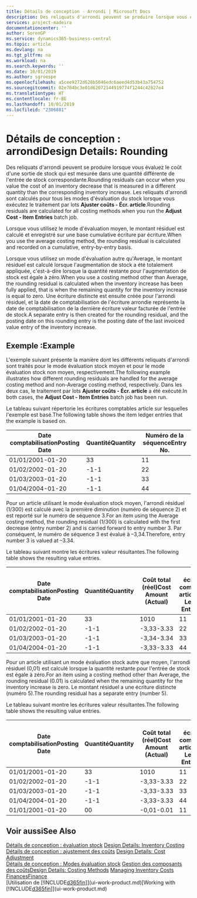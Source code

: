 ```yaml
---
title: Détails de conception - Arrondi | Microsoft Docs
description: Des reliquats d'arrondi peuvent se produire lorsque vous évaluez le coût d'une sortie de stock qui est mesurée dans une quantité différente de l'entrée de stock correspondante. Les reliquats d'arrondi sont calculés pour tous les modes d'évaluation du stock lorsque vous exécutez le traitement par lots **Ajuster coûts - Écr. article**.
services: project-madeira
documentationcenter: ''
author: SorenGP
ms.service: dynamics365-business-central
ms.topic: article
ms.devlang: na
ms.tgt_pltfrm: na
ms.workload: na
ms.search.keywords: ''
ms.date: 10/01/2019
ms.author: sgroespe
ms.openlocfilehash: a5cee9272d628b5046edc6aeed4d53b43a754752
ms.sourcegitcommit: 02e704bc3e01d62072144919774f1244c42827e4
ms.translationtype: HT
ms.contentlocale: fr-BE
ms.lasthandoff: 10/01/2019
ms.locfileid: "2306881"
---
```

# <a name="design-details-rounding"></a><span data-ttu-id="3daf7-104">Détails de conception : arrondi</span><span class="sxs-lookup"><span data-stu-id="3daf7-104">Design Details: Rounding</span></span>
<span data-ttu-id="3daf7-105">Des reliquats d'arrondi peuvent se produire lorsque vous évaluez le coût d'une sortie de stock qui est mesurée dans une quantité différente de l'entrée de stock correspondante.</span><span class="sxs-lookup"><span data-stu-id="3daf7-105">Rounding residuals can occur when you value the cost of an inventory decrease that is measured in a different quantity than the corresponding inventory increase.</span></span> <span data-ttu-id="3daf7-106">Les reliquats d'arrondi sont calculés pour tous les modes d'évaluation du stock lorsque vous exécutez le traitement par lots **Ajuster coûts - Écr. article**.</span><span class="sxs-lookup"><span data-stu-id="3daf7-106">Rounding residuals are calculated for all costing methods when you run the **Adjust Cost - Item Entries** batch job.</span></span>  

 <span data-ttu-id="3daf7-107">Lorsque vous utilisez le mode d'évaluation moyen, le montant résiduel est calculé et enregistré sur une base cumulative écriture par écriture.</span><span class="sxs-lookup"><span data-stu-id="3daf7-107">When you use the average costing method, the rounding residual is calculated and recorded on a cumulative, entry-by-entry basis.</span></span>  

 <span data-ttu-id="3daf7-108">Lorsque vous utilisez un mode d'évaluation autre qu'Average, le montant résiduel est calculé lorsque l'augmentation de stock a été totalement appliquée, c'est-à-dire lorsque la quantité restante pour l'augmentation de stock est égale à zéro.</span><span class="sxs-lookup"><span data-stu-id="3daf7-108">When you use a costing method other than Average, the rounding residual is calculated when the inventory increase has been fully applied, that is when the remaining quantity for the inventory increase is equal to zero.</span></span> <span data-ttu-id="3daf7-109">Une écriture distincte est ensuite créée pour l'arrondi résiduel, et la date de comptabilisation de l'écriture arrondie représente la date de comptabilisation de la dernière écriture valeur facturée de l'entrée de stock.</span><span class="sxs-lookup"><span data-stu-id="3daf7-109">A separate entry is then created for the rounding residual, and the posting date on this rounding entry is the posting date of the last invoiced value entry of the inventory increase.</span></span>  

## <a name="example"></a><span data-ttu-id="3daf7-110">Exemple :</span><span class="sxs-lookup"><span data-stu-id="3daf7-110">Example</span></span>  
 <span data-ttu-id="3daf7-111">L'exemple suivant présente la manière dont les différents reliquats d'arrondi sont traités pour le mode évaluation stock moyen et pour le mode évaluation stock non moyen, respectivement.</span><span class="sxs-lookup"><span data-stu-id="3daf7-111">The following example illustrates how different rounding residuals are handled for the average costing method and non-Average costing method, respectively.</span></span> <span data-ttu-id="3daf7-112">Dans les deux cas, le traitement par lots **Ajuster coûts - Écr. article** a été exécuté.</span><span class="sxs-lookup"><span data-stu-id="3daf7-112">In both cases, the **Adjust Cost - Item Entries** batch job has been run.</span></span>  

 <span data-ttu-id="3daf7-113">Le tableau suivant répertorie les écritures comptables article sur lesquelles l'exemple est basé.</span><span class="sxs-lookup"><span data-stu-id="3daf7-113">The following table shows the item ledger entries that the example is based on.</span></span>  

|<span data-ttu-id="3daf7-114">Date comptabilisation</span><span class="sxs-lookup"><span data-stu-id="3daf7-114">Posting Date</span></span>|<span data-ttu-id="3daf7-115">Quantité</span><span class="sxs-lookup"><span data-stu-id="3daf7-115">Quantity</span></span>|<span data-ttu-id="3daf7-116">Numéro de la séquence</span><span class="sxs-lookup"><span data-stu-id="3daf7-116">Entry No.</span></span>|  
|------------------|--------------|---------------|  
|<span data-ttu-id="3daf7-117">01/01/20</span><span class="sxs-lookup"><span data-stu-id="3daf7-117">01-01-20</span></span>|<span data-ttu-id="3daf7-118">3</span><span class="sxs-lookup"><span data-stu-id="3daf7-118">3</span></span>|<span data-ttu-id="3daf7-119">1</span><span class="sxs-lookup"><span data-stu-id="3daf7-119">1</span></span>|  
|<span data-ttu-id="3daf7-120">01/02/20</span><span class="sxs-lookup"><span data-stu-id="3daf7-120">02-01-20</span></span>|<span data-ttu-id="3daf7-121">-1</span><span class="sxs-lookup"><span data-stu-id="3daf7-121">-1</span></span>|<span data-ttu-id="3daf7-122">2</span><span class="sxs-lookup"><span data-stu-id="3daf7-122">2</span></span>|  
|<span data-ttu-id="3daf7-123">01/03/20</span><span class="sxs-lookup"><span data-stu-id="3daf7-123">03-01-20</span></span>|<span data-ttu-id="3daf7-124">-1</span><span class="sxs-lookup"><span data-stu-id="3daf7-124">-1</span></span>|<span data-ttu-id="3daf7-125">3</span><span class="sxs-lookup"><span data-stu-id="3daf7-125">3</span></span>|  
|<span data-ttu-id="3daf7-126">01/04/20</span><span class="sxs-lookup"><span data-stu-id="3daf7-126">04-01-20</span></span>|<span data-ttu-id="3daf7-127">-1</span><span class="sxs-lookup"><span data-stu-id="3daf7-127">-1</span></span>|<span data-ttu-id="3daf7-128">4</span><span class="sxs-lookup"><span data-stu-id="3daf7-128">4</span></span>|  

 <span data-ttu-id="3daf7-129">Pour un article utilisant le mode évaluation stock moyen, l'arrondi résiduel (1/300) est calculé avec la première diminution (numéro de séquence 2) et est reporté sur le numéro de séquence 3.</span><span class="sxs-lookup"><span data-stu-id="3daf7-129">For an item using the Average costing method, the rounding residual (1/300) is calculated with the first decrease (entry number 2) and is carried forward to entry number 3.</span></span> <span data-ttu-id="3daf7-130">Par conséquent, le numéro de séquence 3 est évalué à –3,34.</span><span class="sxs-lookup"><span data-stu-id="3daf7-130">Therefore, entry number 3 is valued at –3.34.</span></span>  

 <span data-ttu-id="3daf7-131">Le tableau suivant montre les écritures valeur résultantes.</span><span class="sxs-lookup"><span data-stu-id="3daf7-131">The following table shows the resulting value entries.</span></span>  

|<span data-ttu-id="3daf7-132">Date comptabilisation</span><span class="sxs-lookup"><span data-stu-id="3daf7-132">Posting Date</span></span>|<span data-ttu-id="3daf7-133">Quantité</span><span class="sxs-lookup"><span data-stu-id="3daf7-133">Quantity</span></span>|<span data-ttu-id="3daf7-134">Coût total (réel)</span><span class="sxs-lookup"><span data-stu-id="3daf7-134">Cost Amount (Actual)</span></span>|<span data-ttu-id="3daf7-135">N° écriture comptable article</span><span class="sxs-lookup"><span data-stu-id="3daf7-135">Item Ledger Entry No.</span></span>|<span data-ttu-id="3daf7-136">Numéro de la séquence</span><span class="sxs-lookup"><span data-stu-id="3daf7-136">Entry No.</span></span>|  
|------------------|--------------|----------------------------|---------------------------|---------------|  
|<span data-ttu-id="3daf7-137">01/01/20</span><span class="sxs-lookup"><span data-stu-id="3daf7-137">01-01-20</span></span>|<span data-ttu-id="3daf7-138">3</span><span class="sxs-lookup"><span data-stu-id="3daf7-138">3</span></span>|<span data-ttu-id="3daf7-139">10</span><span class="sxs-lookup"><span data-stu-id="3daf7-139">10</span></span>|<span data-ttu-id="3daf7-140">1</span><span class="sxs-lookup"><span data-stu-id="3daf7-140">1</span></span>|<span data-ttu-id="3daf7-141">1</span><span class="sxs-lookup"><span data-stu-id="3daf7-141">1</span></span>|  
|<span data-ttu-id="3daf7-142">01/02/20</span><span class="sxs-lookup"><span data-stu-id="3daf7-142">02-01-20</span></span>|<span data-ttu-id="3daf7-143">-1</span><span class="sxs-lookup"><span data-stu-id="3daf7-143">-1</span></span>|<span data-ttu-id="3daf7-144">-3,33</span><span class="sxs-lookup"><span data-stu-id="3daf7-144">-3.33</span></span>|<span data-ttu-id="3daf7-145">2</span><span class="sxs-lookup"><span data-stu-id="3daf7-145">2</span></span>|<span data-ttu-id="3daf7-146">2</span><span class="sxs-lookup"><span data-stu-id="3daf7-146">2</span></span>|  
|<span data-ttu-id="3daf7-147">01/03/20</span><span class="sxs-lookup"><span data-stu-id="3daf7-147">03-01-20</span></span>|<span data-ttu-id="3daf7-148">-1</span><span class="sxs-lookup"><span data-stu-id="3daf7-148">-1</span></span>|<span data-ttu-id="3daf7-149">-3,34</span><span class="sxs-lookup"><span data-stu-id="3daf7-149">-3.34</span></span>|<span data-ttu-id="3daf7-150">3</span><span class="sxs-lookup"><span data-stu-id="3daf7-150">3</span></span>|<span data-ttu-id="3daf7-151">3</span><span class="sxs-lookup"><span data-stu-id="3daf7-151">3</span></span>|  
|<span data-ttu-id="3daf7-152">01/04/20</span><span class="sxs-lookup"><span data-stu-id="3daf7-152">04-01-20</span></span>|<span data-ttu-id="3daf7-153">-1</span><span class="sxs-lookup"><span data-stu-id="3daf7-153">-1</span></span>|<span data-ttu-id="3daf7-154">-3,33</span><span class="sxs-lookup"><span data-stu-id="3daf7-154">-3.33</span></span>|<span data-ttu-id="3daf7-155">4</span><span class="sxs-lookup"><span data-stu-id="3daf7-155">4</span></span>|<span data-ttu-id="3daf7-156">4</span><span class="sxs-lookup"><span data-stu-id="3daf7-156">4</span></span>|  

 <span data-ttu-id="3daf7-157">Pour un article utilisant un mode évaluation stock autre que moyen, l'arrondi résiduel (0,01) est calculé lorsque la quantité restante pour l'entrée de stock est égale à zéro.</span><span class="sxs-lookup"><span data-stu-id="3daf7-157">For an item using a costing method other than Average, the rounding residual (0.01) is calculated when the remaining quantity for the inventory increase is zero.</span></span> <span data-ttu-id="3daf7-158">Le montant résiduel a une écriture distincte (numéro 5).</span><span class="sxs-lookup"><span data-stu-id="3daf7-158">The rounding residual has a separate entry (number 5).</span></span>  

 <span data-ttu-id="3daf7-159">Le tableau suivant montre les écritures valeur résultantes.</span><span class="sxs-lookup"><span data-stu-id="3daf7-159">The following table shows the resulting value entries.</span></span>  

|<span data-ttu-id="3daf7-160">Date comptabilisation</span><span class="sxs-lookup"><span data-stu-id="3daf7-160">Posting Date</span></span>|<span data-ttu-id="3daf7-161">Quantité</span><span class="sxs-lookup"><span data-stu-id="3daf7-161">Quantity</span></span>|<span data-ttu-id="3daf7-162">Coût total (réel)</span><span class="sxs-lookup"><span data-stu-id="3daf7-162">Cost Amount (Actual)</span></span>|<span data-ttu-id="3daf7-163">N° écriture comptable article</span><span class="sxs-lookup"><span data-stu-id="3daf7-163">Item Ledger Entry No.</span></span>|<span data-ttu-id="3daf7-164">Numéro de la séquence</span><span class="sxs-lookup"><span data-stu-id="3daf7-164">Entry No.</span></span>|  
|------------------|--------------|----------------------------|---------------------------|---------------|  
|<span data-ttu-id="3daf7-165">01/01/20</span><span class="sxs-lookup"><span data-stu-id="3daf7-165">01-01-20</span></span>|<span data-ttu-id="3daf7-166">3</span><span class="sxs-lookup"><span data-stu-id="3daf7-166">3</span></span>|<span data-ttu-id="3daf7-167">10</span><span class="sxs-lookup"><span data-stu-id="3daf7-167">10</span></span>|<span data-ttu-id="3daf7-168">1</span><span class="sxs-lookup"><span data-stu-id="3daf7-168">1</span></span>|<span data-ttu-id="3daf7-169">1</span><span class="sxs-lookup"><span data-stu-id="3daf7-169">1</span></span>|  
|<span data-ttu-id="3daf7-170">01/02/20</span><span class="sxs-lookup"><span data-stu-id="3daf7-170">02-01-20</span></span>|<span data-ttu-id="3daf7-171">-1</span><span class="sxs-lookup"><span data-stu-id="3daf7-171">-1</span></span>|<span data-ttu-id="3daf7-172">-3,33</span><span class="sxs-lookup"><span data-stu-id="3daf7-172">-3.33</span></span>|<span data-ttu-id="3daf7-173">2</span><span class="sxs-lookup"><span data-stu-id="3daf7-173">2</span></span>|<span data-ttu-id="3daf7-174">2</span><span class="sxs-lookup"><span data-stu-id="3daf7-174">2</span></span>|  
|<span data-ttu-id="3daf7-175">01/03/20</span><span class="sxs-lookup"><span data-stu-id="3daf7-175">03-01-20</span></span>|<span data-ttu-id="3daf7-176">-1</span><span class="sxs-lookup"><span data-stu-id="3daf7-176">-1</span></span>|<span data-ttu-id="3daf7-177">-3,33</span><span class="sxs-lookup"><span data-stu-id="3daf7-177">-3.33</span></span>|<span data-ttu-id="3daf7-178">3</span><span class="sxs-lookup"><span data-stu-id="3daf7-178">3</span></span>|<span data-ttu-id="3daf7-179">3</span><span class="sxs-lookup"><span data-stu-id="3daf7-179">3</span></span>|  
|<span data-ttu-id="3daf7-180">01/04/20</span><span class="sxs-lookup"><span data-stu-id="3daf7-180">04-01-20</span></span>|<span data-ttu-id="3daf7-181">-1</span><span class="sxs-lookup"><span data-stu-id="3daf7-181">-1</span></span>|<span data-ttu-id="3daf7-182">-3,33</span><span class="sxs-lookup"><span data-stu-id="3daf7-182">-3.33</span></span>|<span data-ttu-id="3daf7-183">4</span><span class="sxs-lookup"><span data-stu-id="3daf7-183">4</span></span>|<span data-ttu-id="3daf7-184">4</span><span class="sxs-lookup"><span data-stu-id="3daf7-184">4</span></span>|  
|<span data-ttu-id="3daf7-185">01/01/20</span><span class="sxs-lookup"><span data-stu-id="3daf7-185">01-01-20</span></span>|<span data-ttu-id="3daf7-186">0</span><span class="sxs-lookup"><span data-stu-id="3daf7-186">0</span></span>|<span data-ttu-id="3daf7-187">-0,01</span><span class="sxs-lookup"><span data-stu-id="3daf7-187">-0.01</span></span>|<span data-ttu-id="3daf7-188">1</span><span class="sxs-lookup"><span data-stu-id="3daf7-188">1</span></span>|<span data-ttu-id="3daf7-189">5</span><span class="sxs-lookup"><span data-stu-id="3daf7-189">5</span></span>|  

## <a name="see-also"></a><span data-ttu-id="3daf7-190">Voir aussi</span><span class="sxs-lookup"><span data-stu-id="3daf7-190">See Also</span></span>  
 <span data-ttu-id="3daf7-191">[Détails de conception : évaluation stock](design-details-inventory-costing.md) </span><span class="sxs-lookup"><span data-stu-id="3daf7-191">[Design Details: Inventory Costing](design-details-inventory-costing.md) </span></span>  
 <span data-ttu-id="3daf7-192">[Détails de conception : ajustement des coûts](design-details-cost-adjustment.md) </span><span class="sxs-lookup"><span data-stu-id="3daf7-192">[Design Details: Cost Adjustment](design-details-cost-adjustment.md) </span></span>  
 <span data-ttu-id="3daf7-193">[Détails de conception : Modes évaluation stock](design-details-costing-methods.md) [Gestion des composants des coûts](finance-manage-inventory-costs.md)</span><span class="sxs-lookup"><span data-stu-id="3daf7-193">[Design Details: Costing Methods](design-details-costing-methods.md) [Managing Inventory Costs](finance-manage-inventory-costs.md)</span></span>  
 [<span data-ttu-id="3daf7-194">Finances</span><span class="sxs-lookup"><span data-stu-id="3daf7-194">Finance</span></span>](finance.md)  
 <span data-ttu-id="3daf7-195">[Utilisation de [!INCLUDE[d365fin](includes/d365fin_md.md)]](ui-work-product.md)</span><span class="sxs-lookup"><span data-stu-id="3daf7-195">[Working with [!INCLUDE[d365fin](includes/d365fin_md.md)]](ui-work-product.md)</span></span>
